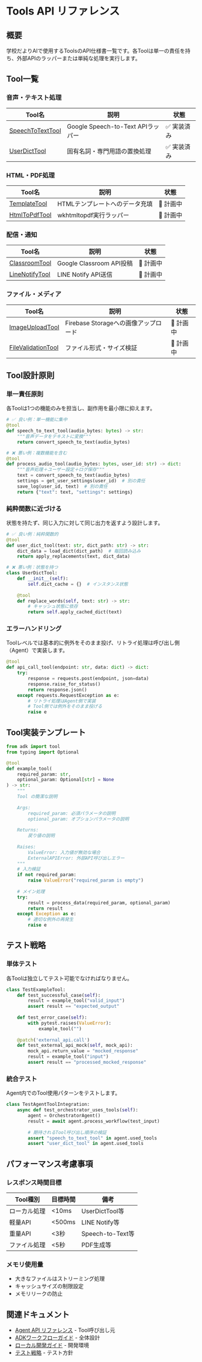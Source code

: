# Tools API リファレンス

## 概要

学校だよりAIで使用するToolsのAPI仕様書一覧です。各Toolは単一の責任を持ち、外部APIのラッパーまたは単純な処理を実行します。

## Tool一覧

### 音声・テキスト処理

| Tool名 | 説明 | 状態 |
|--------|------|------|
| [SpeechToTextTool](speech_to_text_tool.md) | Google Speech-to-Text APIラッパー | ✅ 実装済み |
| [UserDictTool](user_dict_tool.md) | 固有名詞・専門用語の置換処理 | ✅ 実装済み |

### HTML・PDF処理

| Tool名 | 説明 | 状態 |
|--------|------|------|
| [TemplateTool](template_tool.md) | HTMLテンプレートへのデータ充填 | 🚧 計画中 |
| [HtmlToPdfTool](html_to_pdf_tool.md) | wkhtmltopdf実行ラッパー | 🚧 計画中 |

### 配信・通知

| Tool名 | 説明 | 状態 |
|--------|------|------|
| [ClassroomTool](classroom_tool.md) | Google Classroom API投稿 | 🚧 計画中 |
| [LineNotifyTool](line_notify_tool.md) | LINE Notify API送信 | 🚧 計画中 |

### ファイル・メディア

| Tool名 | 説明 | 状態 |
|--------|------|------|
| [ImageUploadTool](image_upload_tool.md) | Firebase Storageへの画像アップロード | 🚧 計画中 |
| [FileValidationTool](file_validation_tool.md) | ファイル形式・サイズ検証 | 🚧 計画中 |

## Tool設計原則

### 単一責任原則
各Toolは1つの機能のみを担当し、副作用を最小限に抑えます。

```python
# ✅ 良い例：単一機能に集中
@tool
def speech_to_text_tool(audio_bytes: bytes) -> str:
    """音声データをテキストに変換"""
    return convert_speech_to_text(audio_bytes)

# ❌ 悪い例：複数機能を含む
@tool
def process_audio_tool(audio_bytes: bytes, user_id: str) -> dict:
    """音声処理＋ユーザー設定＋ログ保存"""
    text = convert_speech_to_text(audio_bytes)
    settings = get_user_settings(user_id)  # 別の責任
    save_log(user_id, text)  # 別の責任
    return {"text": text, "settings": settings}
```

### 純粋関数に近づける
状態を持たず、同じ入力に対して同じ出力を返すよう設計します。

```python
# ✅ 良い例：純粋関数的
@tool
def user_dict_tool(text: str, dict_path: str) -> str:
    dict_data = load_dict(dict_path)  # 毎回読み込み
    return apply_replacements(text, dict_data)

# ❌ 悪い例：状態を持つ
class UserDictTool:
    def __init__(self):
        self.dict_cache = {}  # インスタンス状態
    
    @tool
    def replace_words(self, text: str) -> str:
        # キャッシュ状態に依存
        return self.apply_cached_dict(text)
```

### エラーハンドリング
Toolレベルでは基本的に例外をそのまま投げ、リトライ処理は呼び出し側（Agent）で実装します。

```python
@tool
def api_call_tool(endpoint: str, data: dict) -> dict:
    try:
        response = requests.post(endpoint, json=data)
        response.raise_for_status()
        return response.json()
    except requests.RequestException as e:
        # リトライ処理はAgent側で実装
        # Tool側では例外をそのまま投げる
        raise e
```

## Tool実装テンプレート

```python
from adk import tool
from typing import Optional

@tool
def example_tool(
    required_param: str,
    optional_param: Optional[str] = None
) -> str:
    """
    Tool の簡潔な説明
    
    Args:
        required_param: 必須パラメータの説明
        optional_param: オプションパラメータの説明
    
    Returns:
        戻り値の説明
    
    Raises:
        ValueError: 入力値が無効な場合
        ExternalAPIError: 外部API呼び出しエラー
    """
    # 入力検証
    if not required_param:
        raise ValueError("required_param is empty")
    
    # メイン処理
    try:
        result = process_data(required_param, optional_param)
        return result
    except Exception as e:
        # 適切な例外の再発生
        raise e
```

## テスト戦略

### 単体テスト
各Toolは独立してテスト可能でなければなりません。

```python
class TestExampleTool:
    def test_successful_case(self):
        result = example_tool("valid_input")
        assert result == "expected_output"
    
    def test_error_case(self):
        with pytest.raises(ValueError):
            example_tool("")
    
    @patch('external_api.call')
    def test_external_api_mock(self, mock_api):
        mock_api.return_value = "mocked_response"
        result = example_tool("input")
        assert result == "processed_mocked_response"
```

### 統合テスト
Agent内でのTool使用パターンをテストします。

```python
class TestAgentToolIntegration:
    async def test_orchestrator_uses_tools(self):
        agent = OrchestratorAgent()
        result = await agent.process_workflow(test_input)
        
        # 期待されるTool呼び出し順序の検証
        assert "speech_to_text_tool" in agent.used_tools
        assert "user_dict_tool" in agent.used_tools
```

## パフォーマンス考慮事項

### レスポンス時間目標

| Tool種別 | 目標時間 | 備考 |
|----------|----------|------|
| ローカル処理 | <10ms | UserDictTool等 |
| 軽量API | <500ms | LINE Notify等 |
| 重量API | <3秒 | Speech-to-Text等 |
| ファイル処理 | <5秒 | PDF生成等 |

### メモリ使用量
- 大きなファイルはストリーミング処理
- キャッシュサイズの制限設定
- メモリリークの防止

## 関連ドキュメント

- [Agent API リファレンス](/reference/agents/) - Tool呼び出し元
- [ADKワークフローガイド](/guides/adk-workflow.md) - 全体設計
- [ローカル開発ガイド](/guides/local-dev.md) - 開発環境
- [テスト戦略](/guides/testing-strategy.md) - テスト方針